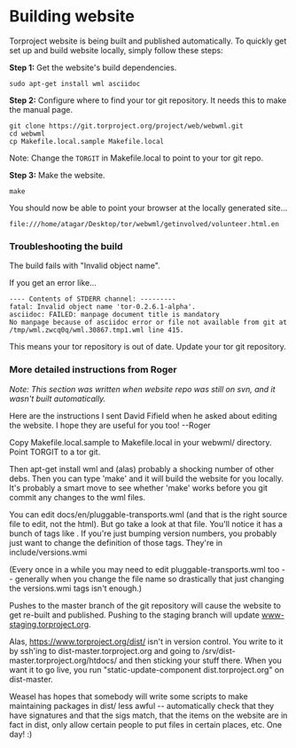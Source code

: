 # Building website
Torproject website is being built and published automatically.
To quickly get set up and build website locally, simply follow these steps:

 __Step 1:__ Get the website's build dependencies.

    sudo apt-get install wml asciidoc

  __Step 2:__ Configure where to find your tor git repository. It needs this to make the
     manual page.

    git clone https://git.torproject.org/project/web/webwml.git
    cd webwml
    cp Makefile.local.sample Makefile.local
    
Note: Change the `TORGIT` in Makefile.local to point to your tor git repo.

  __Step 3:__ Make the website.

    make

You should now be able to point your browser at the locally generated site...

    file:///home/atagar/Desktop/tor/webwml/getinvolved/volunteer.html.en


### Troubleshooting the build

The build fails with "Invalid object name".

  If you get an error like...

    ---- Contents of STDERR channel: ---------
    fatal: Invalid object name 'tor-0.2.6.1-alpha'.
    asciidoc: FAILED: manpage document title is mandatory
    No manpage because of asciidoc error or file not available from git at /tmp/wml.zwcq0q/wml.30867.tmp1.wml line 415.

  This means your tor repository is out of date. Update your tor git repository.


### More detailed instructions from Roger

_Note: This section was written when website repo was still on svn, and it wasn't built automatically._

Here are the instructions I sent David Fifield when he asked about
editing the website. I hope they are useful for you too! --Roger

Copy Makefile.local.sample to Makefile.local in your webwml/ directory.
Point TORGIT to a tor git.

Then apt-get install wml and (alas) probably a shocking number of other
debs. Then you can type 'make' and it will build the website for you
locally. It's probably a smart move to see whether 'make' works before
you git commit any changes to the wml files.

You can edit docs/en/pluggable-transports.wml (and that is
the right source file to edit, not the html). But go take a
look at that file. You'll notice it has a bunch of tags like
<version-torbrowserbundle>. If you're just bumping version
numbers, you probably just want to change the definition of those tags.
They're in include/versions.wmi

(Every once in a while you may need to edit pluggable-transports.wml
too -- generally when you change the file name so drastically that just
changing the versions.wmi tags isn't enough.)

Pushes to the master branch of the git repository will cause the
website to get re-built and published. Pushing to the staging branch
will update www-staging.torproject.org.

Alas, https://www.torproject.org/dist/ isn't in version control. You
write to it by ssh'ing to dist-master.torproject.org and going to
/srv/dist-master.torproject.org/htdocs/ and then sticking your stuff
there. When you want it to go live, you run
"static-update-component dist.torproject.org" on dist-master.

Weasel has hopes that somebody will write some scripts to make maintaining
packages in dist/ less awful -- automatically check that they have
signatures and that the sigs match, that the items on the website are in
fact in dist, only allow certain people to put files in certain places,
etc. One day! :)

